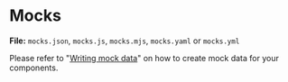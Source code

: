# Mocks

**File:** `mocks.json`, `mocks.js`, `mocks.mjs`, `mocks.yaml` or `mocks.yml`

Please refer to "[Writing mock data](/how-to/writing-mock-data/)" on how to create mock data for your components.

